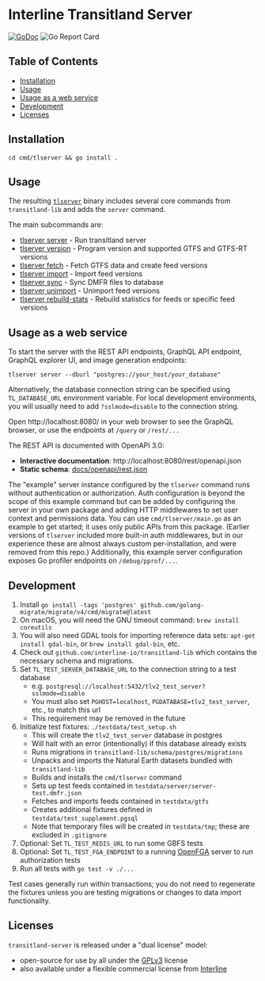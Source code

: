 # Interline Transitland Server <!-- omit in toc -->

[![GoDoc](https://godoc.org/github.com/interline-io/transitland-server?status.svg)](https://godoc.org/github.com/interline-io/transitland-server) ![Go Report Card](https://goreportcard.com/badge/github.com/interline-io/transitland-server)

## Table of Contents <!-- omit in toc -->
<!-- to update use https://marketplace.visualstudio.com/items?itemName=yzhang.markdown-all-in-one -->
- [Installation](#installation)
- [Usage](#usage)
- [Usage as a web service](#usage-as-a-web-service)
- [Development](#development)
- [Licenses](#licenses)


## Installation

`cd cmd/tlserver && go install .`

## Usage

The resulting [`tlserver`](docs/cli/tlserver.md) binary includes several core commands from `transitland-lib` and adds the `server` command.

The main subcommands are:
* [tlserver server](docs/cli/tlserver_server.md)	 - Run transitland server
* [tlserver version](docs/cli/tlserver_version.md)	 - Program version and supported GTFS and GTFS-RT versions
* [tlserver fetch](docs/cli/tlserver_fetch.md)	 - Fetch GTFS data and create feed versions
* [tlserver import](docs/cli/tlserver_import.md)	 - Import feed versions
* [tlserver sync](docs/cli/tlserver_sync.md)	 - Sync DMFR files to database
* [tlserver unimport](docs/cli/tlserver_unimport.md)	 - Unimport feed versions
* [tlserver rebuild-stats](docs/cli/tlserver_rebuild-stats.md)	 - Rebuild statistics for feeds or specific feed versions

## Usage as a web service

To start the server with the REST API endpoints, GraphQL API endpoint, GraphQL explorer UI, and image generation endpoints:

```
tlserver server --dburl "postgres://your_host/your_database"
```

Alternatively, the database connection string can be specified using `TL_DATABASE_URL` environment variable. For local development environments, you will usually need to add `?sslmode=disable` to the connection string.

Open http://localhost:8080/ in your web browser to see the GraphQL browser, or use the endpoints at `/query` or `/rest/...`

The REST API is documented with OpenAPI 3.0:
- **Interactive documentation**: http://localhost:8080/rest/openapi.json
- **Static schema**: [docs/openapi/rest.json](docs/openapi/rest.json)

The "example" server instance configured by the  `tlserver` command runs without authentication or authorization. Auth configuration is beyond the scope of this example command but can be added by configuring the server in your own package and adding HTTP middlewares to set user context and permissions data. You can use `cmd/tlserver/main.go` as an example to get started; it uses only public APIs from this package. (Earlier versions of `tlserver` included more built-in auth middlewares, but in our experience these are almost always custom per-installation, and were removed from this repo.) Additionally, this example server configuration exposes Go profiler endpoints on `/debug/pprof/...`. 

## Development

1. Install `go install -tags 'postgres' github.com/golang-migrate/migrate/v4/cmd/migrate@latest`
2. On macOS, you will need the GNU timeout command: `brew install coreutils`
3. You will also need GDAL tools for importing reference data sets: `apt-get install gdal-bin`, or `brew install gdal-bin`, etc.
4. Check out `github.com/interline-io/transitland-lib` which contains the necessary schema and migrations.
5. Set `TL_TEST_SERVER_DATABASE_URL` to the connection string to a test database
   - e.g. `postgresql://localhost:5432/tlv2_test_server?sslmode=disable`
   - You must also set `PGHOST=localhost`, `PGDATABASE=tlv2_test_server`, etc., to match this url
   - This requirement may be removed in the future
1. Initialize test fixtures: `./testdata/test_setup.sh`
   - This will create the `tlv2_test_server` database in postgres
   - Will halt with an error (intentionally) if this database already exists
   - Runs migrations in `transitland-lib/schema/postgres/migrations`
   - Unpacks and imports the Natural Earth datasets bundled with `transitland-lib`
   - Builds and installs the `cmd/tlserver` command
   - Sets up test feeds contained in `testdata/server/server-test.dmfr.json`
   - Fetches and imports feeds contained in `testdata/gtfs`
   - Creates additional fixtures defined in `testdata/test_supplement.pgsql`
   - Note that temporary files will be created in `testdata/tmp`; these are excluded in `.gitignore`
2. Optional: Set `TL_TEST_REDIS_URL` to run some GBFS tests
3. Optional: Set `TL_TEST_FGA_ENDPOINT` to a running [OpenFGA](https://github.com/openfga/openfga) server to run authorization tests
4. Run all tests with `go test -v ./...`

Test cases generally run within transactions; you do not need to regenerate the fixtures unless you are testing migrations or changes to data import functionality.
  
## Licenses

`transitland-server` is released under a "dual license" model:

- open-source for use by all under the [GPLv3](LICENSE) license
- also available under a flexible commercial license from [Interline](mailto:info@interline.io)


